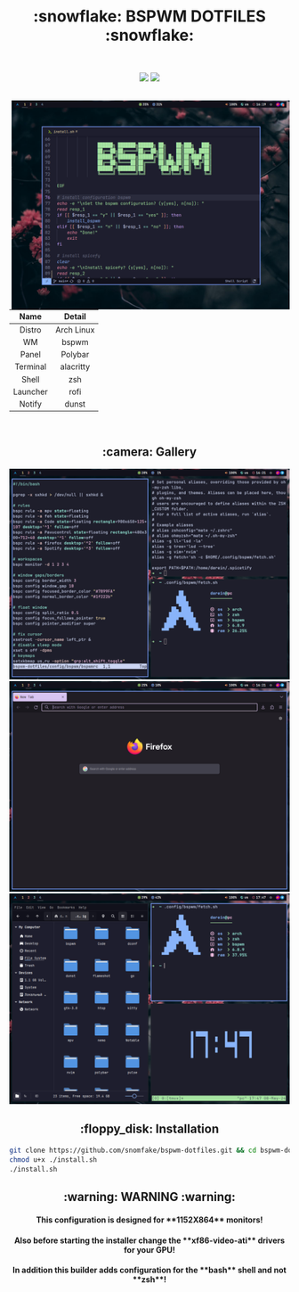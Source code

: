 <!-- title -->
<h1 align="center">:snowflake: BSPWM DOTFILES :snowflake:</h1>

</br>

<p align="center">
  <img src="https://img.shields.io/github/languages/count/snomfake/bspwm-dotfiles?style=for-the-badge">
  <img src="https://img.shields.io/github/repo-size/snomfake/bspwm-dotfiles?style=for-the-badge">
  </br>
</p>

</br>

<!-- about -->
<img align="right" src="/screenshots/1.png" width="500px">
</br>

| Name | Detail |
| :-------: | :----------: |
| Distro | Arch Linux |
| WM | bspwm |
| Panel | Polybar |
| Terminal | alacritty |
| Shell | zsh |
| Launcher | rofi |
| Notify | dunst |

</br>

<!-- gallery -->
<h2 align="center">:camera: Gallery</h2>

![gallery](/screenshots/2.png)
![gallery](/screenshots/3.png)
![gallery](/screenshots/4.png)

<!-- installation -->
<h2 align="center">:floppy_disk: Installation</h2>

```bash
git clone https://github.com/snomfake/bspwm-dotfiles.git && cd bspwm-dotfiles
chmod u+x ./install.sh
./install.sh
```
<!-- warning -->
<h2 align="center">:warning: WARNING :warning:</h2>
<h4 align="center">This configuration is designed for **1152X864** monitors!</h4>
<h4 align="center">Also before starting the installer change the **xf86-video-ati** drivers for your GPU!</h4>
<h4 align="center">In addition this builder adds configuration for the **bash** shell and not **zsh**!</h4>
